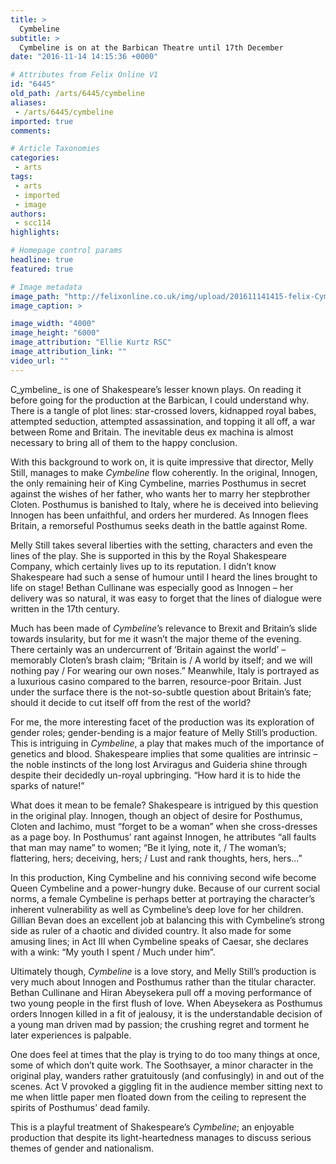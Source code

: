 ```yaml
---
title: >
  Cymbeline
subtitle: >
  Cymbeline is on at the Barbican Theatre until 17th December
date: "2016-11-14 14:15:36 +0000"

# Attributes from Felix Online V1
id: "6445"
old_path: /arts/6445/cymbeline
aliases:
 - /arts/6445/cymbeline
imported: true
comments:

# Article Taxonomies
categories:
 - arts
tags:
 - arts
 - imported
 - image
authors:
 - scc114
highlights:

# Homepage control params
headline: true
featured: true

# Image metadata
image_path: "http://felixonline.co.uk/img/upload/201611141415-felix-Cymbeline production photos_ May 2016_2016_Photo by Ellie Kurttz _c_ RSC_192813.jpg"
image_caption: >

image_width: "4000"
image_height: "6000"
image_attribution: "Ellie Kurtz RSC"
image_attribution_link: ""
video_url: ""
---
```


C_ymbeline_ is one of Shakespeare’s lesser known plays. On reading it before going for the production at the Barbican, I could understand why. There is a tangle of plot lines: star-crossed lovers, kidnapped royal babes, attempted seduction, attempted assassination, and topping it all off, a war between Rome and Britain. The inevitable deus ex machina is almost necessary to bring all of them to the happy conclusion.

With this background to work on, it is quite impressive that director, Melly Still, manages to make _Cymbeline_ flow coherently. In the original, Innogen, the only remaining heir of King Cymbeline, marries Posthumus in secret against the wishes of her father, who wants her to marry her stepbrother Cloten. Posthumus is banished to Italy, where he is deceived into believing Innogen has been unfaithful, and orders her murdered. As Innogen flees Britain, a remorseful Posthumus seeks death in the battle against Rome.

Melly Still takes several liberties with the setting, characters and even the lines of the play.  She is supported in this by the Royal Shakespeare Company, which certainly lives up to its reputation. I didn’t know Shakespeare had such a sense of humour until I heard the lines brought to life on stage! Bethan Cullinane was especially good as Innogen – her delivery was so natural, it was easy to forget that the lines of dialogue were written in the 17th century.

Much has been made of _Cymbeline_’s relevance to Brexit and Britain’s slide towards insularity, but for me it wasn’t the major theme of the evening. There certainly was an undercurrent of ‘Britain against the world’ – memorably Cloten’s brash claim; “Britain is / A world by itself; and we will nothing pay / For wearing our own noses.” Meanwhile, Italy is portrayed as a luxurious casino compared to the barren, resource-poor Britain. Just under the surface there is the not-so-subtle question about Britain’s fate; should it decide to cut itself off from the rest of the world?

For me, the more interesting facet of the production was its exploration of gender roles; gender-bending is a major feature of Melly Still’s production. This is intriguing in _Cymbeline_, a play that makes much of the importance of genetics and blood. Shakespeare implies that some qualities are intrinsic – the noble instincts of the long lost Arviragus and Guideria shine through despite their decidedly un-royal upbringing. “How hard it is to hide the sparks of nature!”

What does it mean to be female? Shakespeare is intrigued by this question in the original play. Innogen, though an object of desire for Posthumus, Cloten and Iachimo, must “forget to be a woman” when she cross-dresses as a page boy. In Posthumus’ rant against Innogen, he attributes “all faults that man may name” to women; “Be it lying, note it, / The woman’s; flattering, hers; deceiving, hers; / Lust and rank thoughts, hers, hers…”

In this production, King Cymbeline and his conniving second wife become Queen Cymbeline and a power-hungry duke. Because of our current social norms, a female Cymbeline is perhaps better at portraying the character’s inherent vulnerability as well as Cymbeline’s deep love for her children. Gillian Bevan does an excellent job at balancing this with Cymbeline’s strong side as ruler of a chaotic and divided country. It also made for some amusing lines; in Act III when Cymbeline speaks of Caesar, she declares with a wink: “My youth I spent / Much under him”.

Ultimately though, _Cymbeline_ is a love story, and Melly Still’s production is very much about Innogen and Posthumus rather than the titular character. Bethan Cullinane and Hiran Abeysekera pull off a moving performance of two young people in the first flush of love. When Abeysekera as Posthumus orders Innogen killed in a fit of jealousy, it is the understandable decision of a young man driven mad by passion; the crushing regret and torment he later experiences is palpable.

One does feel at times that the play is trying to do too many things at once, some of which don’t quite work. The Soothsayer, a minor character in the original play, wanders rather gratuitously (and confusingly) in and out of the scenes. Act V provoked a giggling fit in the audience member sitting next to me when little paper men floated down from the ceiling to represent the spirits of Posthumus’ dead family.

This is a playful treatment of Shakespeare’s _Cymbeline_; an enjoyable production that despite its light-heartedness manages to discuss serious themes of gender and nationalism.
